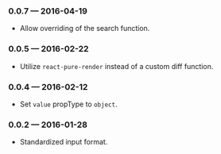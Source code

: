 
### 0.0.7 — 2016-04-19

* Allow overriding of the search function.

### 0.0.5 — 2016-02-22

* Utilize `react-pure-render` instead of a custom diff function.

### 0.0.4 — 2016-02-12

* Set `value` propType to `object`.

### 0.0.2 — 2016-01-28

* Standardized input format.
